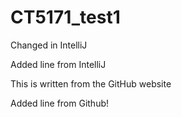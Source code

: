# CT5171_test1
Changed in IntelliJ

Added line from IntelliJ

This is written from the GitHub website

Added line from Github!



